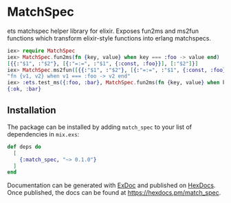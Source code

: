 # MatchSpec

ets matchspec helper library for elixir.  Exposes fun2ms and ms2fun functions which transform
elixir-style functions into erlang matchspecs.

```elixir
iex> require MatchSpec
iex> MatchSpec.fun2ms(fn {key, value} when key === :foo -> value end)
[{{:"$1", :"$2"}, [{:"=:=", :"$1", {:const, :foo}}], [:"$2"]}]
iex> MatchSpec.ms2fun([{{:"$1", :"$2"}, [{:"=:=", :"$1", {:const, :foo}}], [:"$2"]}], :code)
"fn {v1, v2} when v1 === :foo -> v2 end"
iex> :ets.test_ms({:foo, :bar}, MatchSpec.fun2ms(fn {key, value} when key === :foo -> value end))
{:ok, :bar}
```

## Installation

The package can be installed by adding `match_spec` to your list of dependencies in `mix.exs`:

```elixir
def deps do
  [
    {:match_spec, "~> 0.1.0"}
  ]
end
```

Documentation can be generated with [ExDoc](https://github.com/elixir-lang/ex_doc)
and published on [HexDocs](https://hexdocs.pm). Once published, the docs can
be found at <https://hexdocs.pm/match_spec>.

